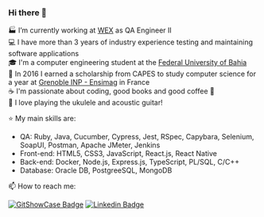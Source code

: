### Hi there 👋

🏭 I’m currently working at [WEX](https://www.wexinc.com/) as QA Engineer II  
💻 I have more than 3 years of industry experience testing and maintaining software applications  
🎓 I'm a computer engineering student at the [Federal University of Bahia](https://ufba.br/)  
🥐 In 2016 I earned a scholarship from CAPES to study computer science for a year at [Grenoble INP - Ensimag](https://ensimag.grenoble-inp.fr/) in France  
☕ I'm passionate about coding, good books and good coffee 💖  
🎸 I love playing the ukulele and acoustic guitar!  

⭐ My main skills are:
- QA: Ruby, Java, Cucumber, Cypress, Jest, RSpec, Capybara, Selenium, SoapUI, Postman, Apache JMeter, Jenkins
- Front-end: HTML5, CSS3, JavaScript, React.js, React Native  
- Back-end: Docker, Node.js, Express.js, TypeScript, PL/SQL, C/C++  
- Database: Oracle DB, PostgreeSQL, MongoDB  
  
📫 How to reach me:  

[![GitShowCase Badge](https://img.shields.io/badge/GitShowCase-100000?style=for-the-badge&logo=github&logoColor=white)](https://www.gitshowcase.com/matheus-beck)
[![Linkedin Badge](https://img.shields.io/badge/LinkedIn-0077B5?style=for-the-badge&logo=linkedin&logoColor=white)](https://www.linkedin.com/in/matheus-beck/)  
